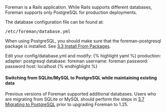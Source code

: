 
Foreman is a Rails application. While Rails supports different databases, Foreman supports only PostgreSQL for production deployments.

The database configuration file can be found at:

<pre>/etc/foreman/database.yml</pre>

<div class="alert alert-info">When using PostgreSQL, you should make sure that the foreman-postgresql package is installed. See <a href="manuals/{{page.version}}/index.html#3.3InstallFromPackages">3.3 Install From Packages</a>.</div>

Edit your config/database.yml and modify:
{% highlight yaml %}
production:
  adapter: postgresql
  database: foreman
  username: foreman
  password: password
  host: localhost
{% endhighlight %}

#### Switching from SQLite/MySQL to PostgreSQL while maintaining existing data

Previous versions of Foreman supported additional databases. Users who are migrating from SQLite or MySQL should perform the steps in <a href="manuals/{{page.version}}/index.html#3.7MigratingtoPostgreSQL">3.7 Migrating to PostgreSQL</a> prior to upgrading Foreman to 1.25. 
